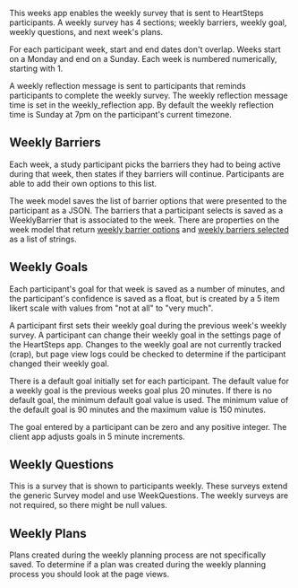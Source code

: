 This weeks app enables the weekly survey that is sent to HeartSteps participants.
A weekly survey has 4 sections; weekly barriers, weekly goal, weekly questions, and next week's plans.

For each participant week, start and end dates don't overlap.
Weeks start on a Monday and end on a Sunday.
Each week is numbered numerically, starting with 1.

A weekly reflection message is sent to participants that reminds participants to complete the weekly survey.
The weekly reflection message time is set in the weekly_reflection app. By default the weekly reflection time is Sunday at 7pm on the participant's current timezone.

## Weekly Barriers
Each week, a study participant picks the barriers they had to being active during that week, then states if they barriers will continue.
Participants are able to add their own options to this list.

The week model saves the list of barrier options that were presented to the participant as a JSON.
The barriers that a participant selects is saved as a WeeklyBarrier that is associated to the week.
There are properties on the week model that return [weekly barrier options](https://github.com/kpwhri/heartsteps/blob/master/server/weeks/models.py#L168-L171) and [weekly barriers selected](https://github.com/kpwhri/heartsteps/blob/master/server/weeks/models.py#L133-L139) as a list of strings.

## Weekly Goals
Each participant's goal for that week is saved as a number of minutes, and the participant's confidence is saved as a float, but is created by a 5 item likert scale with values from "not at all" to "very much".

A participant first sets their weekly goal during the previous week's weekly survey. A participant can change their weekly goal in the settings page of the HeartSteps app. Changes to the weekly goal are not currently tracked (crap), but page view logs could be checked to determine if the participant changed their weekly goal.

There is a default goal initially set for each participant. The default value for a weekly goal is the previous weeks goal plus 20 minutes. If there is no default goal, the minimum default goal value is used. The minimum value of the default goal is 90 minutes and the maximum value is 150 minutes. 

The goal entered by a participant can be zero and any positive integer. The client app adjusts goals in 5 minute increments.

## Weekly Questions
This is a survey that is shown to participants weekly. These surveys extend the generic Survey model and use WeekQuestions.
The weekly surveys are not required, so there might be null values.

## Weekly Plans
Plans created during the weekly planning process are not specifically saved. To determine if a plan was created during the weekly planning process you should look at the page views.
